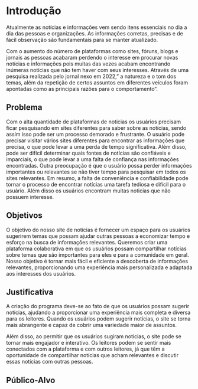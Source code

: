 # Introdução

Atualmente as notícias e informações vem sendo itens essenciais no dia a dia das pessoas e  organizações. As informações corretas, precisas e de fácil observação são fundamentais para se manter atualizado. 

Com o aumento do número de plataformas como sites, fóruns, blogs e jornais as pessoas acabaram perdendo o interesse em procurar novas notícias e informações pois muitas das vezes acabam encontrando inúmeras notícias que não tem haver com seus interesses. Através de uma pesquisa realizada pelo jornal nexo em 2022,” a natureza e o tom dos temas, além da repetição de certos assuntos em diferentes veículos foram apontadas como as principais razões para o comportamento”.


## Problema
Com o alta quantidade de plataformas de noticias os usuários precisam ficar pesquisando em sites diferentes para saber sobre as notícias, sendo assim isso pode ser um processo demorado e frustrante. O usuário pode precisar visitar vários sites diferentes para encontrar as informações que precisa, o que pode levar a uma perda de tempo significativa. Além disso, pode ser difícil determinar quais fontes de notícias são confiáveis e imparciais, o que pode levar a uma falta de confiança nas informações encontradas. Outra preocupação é que o usuário possa perder informações importantes ou relevantes se não tiver tempo para pesquisar em todos os sites relevantes. Em resumo, a falta de conveniência e confiabilidade pode tornar o processo de encontrar notícias uma tarefa tediosa e difícil para o usuário. Além disso os usuários encontram muitas noticias que não possuem interesse.

## Objetivos

O objetivo do nosso site de notícias é fornecer um espaço para os usuários sugerirem temas que possam ajudar outras pessoas a economizar tempo e esforço na busca de informações relevantes. Queremos criar uma plataforma colaborativa em que os usuários possam compartilhar notícias sobre temas que são importantes para eles e para a comunidade em geral. Nosso objetivo é tornar mais fácil e eficiente a descoberta de informações relevantes, proporcionando uma experiência mais personalizada e adaptada aos interesses dos usuários.


## Justificativa

A criação do programa  deve-se ao fato de que os usuários possam sugerir notícias, ajudando a  proporcionar uma experiência mais completa e diversa para os leitores. Quando os usuários podem sugerir notícias, o site se torna mais abrangente e capaz de cobrir uma variedade maior de assuntos.

Além disso, ao permitir que os usuários sugiram notícias, o site pode se tornar mais engajador e interativo. Os leitores podem se sentir mais conectados com a plataforma e com outros leitores, já que têm a oportunidade de compartilhar notícias que acham relevantes e discutir essas notícias com outras pessoas.

## Público-Alvo

